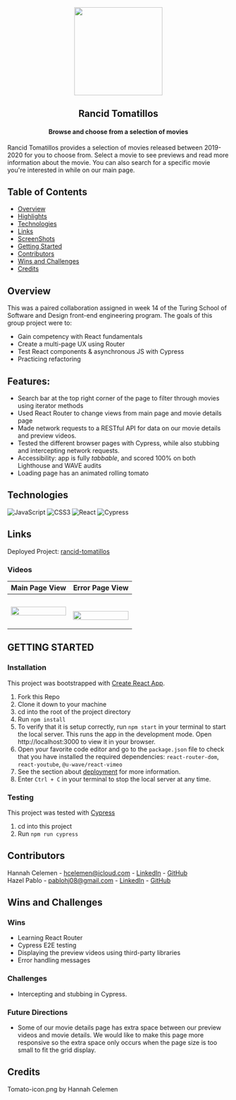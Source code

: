 
<div align="center">
<img src="https://user-images.githubusercontent.com/94808267/197117361-c57ac8d9-9dbb-4ecf-930d-9773d711a31a.png" height="200px">
</div>

  <h2 align="center">Rancid Tomatillos</h2>

  <h4 align="center">
    Browse and choose from a selection of movies 
  </h4>

Rancid Tomatillos provides a selection of movies released between 2019-2020 for you to choose from. Select a movie to see previews and read more information about the movie. You can also search for a specific movie you're interested in while on our main page.

## Table of Contents
- [Overview](#Overview)
- [Highlights](#Highlights)
- [Technologies](#Technologies)
- [Links](#Links)
- [ScreenShots](#ScreenShots)
- [Getting Started](#GETTING-STARTED)
- [Contributors](#Contributors)
- [Wins and Challenges](#Wins-and-Challenges)
- [Credits](#Credits)


## Overview

This was a paired collaboration assigned in week 14 of the Turing School of Software and Design front-end engineering program. The goals of this group project were to:

* Gain competency with React fundamentals
* Create a multi-page UX using Router
* Test React components & asynchronous JS with Cypress
* Practicing refactoring 

## Features:

* Search bar at the top right corner of the page to filter through movies using iterator methods
* Used React Router to change views from main page and movie details page
* Made network requests to a RESTful API for data on our movie details and preview videos.
* Tested the different browser pages with Cypress, while also stubbing and intercepting network requests.
* Accessibility: app is fully _tabbable_, and scored 100% on both Lighthouse and WAVE audits
* Loading page has an animated rolling tomato 

## Technologies

 ![JavaScript](https://img.shields.io/badge/javascript-%23323330.svg?style=for-the-badge&logo=javascript&logoColor=%23F7DF1E)
 ![CSS3](https://img.shields.io/badge/css3-%231572B6.svg?style=for-the-badge&logo=css3&logoColor=white)
 ![React](https://img.shields.io/badge/React-20232A?style=for-the-badge&logo=react&logoColor=61DAFB)
![Cypress](https://img.shields.io/badge/Cypress-17202C?style=for-the-badge&logo=cypress&logoColor=white)

## Links
Deployed Project: [rancid-tomatillos](https://rancid-tomatillos-rose.vercel.app/)

### Videos

| Main Page View | Error Page View |
|---------------|-----------------|
<img src="https://media.giphy.com/media/DcMRAalKTP7JwWv1OR/giphy.gif" width=100%>|<p align="center"><br/><img src="https://media.giphy.com/media/S6NrhQt55hKast3noB/giphy.gif" width=100%></p>

## GETTING STARTED

### Installation
This project was bootstrapped with [Create React App](https://github.com/facebook/create-react-app).
1. Fork this Repo
2. Clone it down to your machine
3. cd into the root of the project directory
4. Run `npm install`
5. To verify that it is setup correctly, run `npm start` in your terminal to start the local server. This runs the app in the development mode. Open http://localhost:3000 to view it in your browser.
6. Open your favorite code editor and go to the `package.json` file to check that you have installed the required dependencies: `react-router-dom`, `react-youtube`, `@u-wave/react-vimeo`
6. See the section about [deployment](https://create-react-app.dev/docs/deployment/) for more information.
7. Enter `Ctrl + C` in your terminal to stop the local server at any time.

### Testing
This project was tested with [Cypress](https://docs.cypress.io/guides/getting-started/installing-cypress#Installing)
1. cd into this project
2. Run `npm run cypress`

## Contributors

Hannah Celemen - hcelemen@icloud.com - [LinkedIn](https://www.linkedin.com/in/hannah-celemen/) - [GitHub](https://github.com/ohClaire?tab=repositories) </br>
Hazel Pablo - pablohj08@gmail.com - [LinkedIn](https://www.linkedin.com/in/hazel-pablo-704779245/) - [GitHub](https://github.com/Hpablo08)

## Wins and Challenges

### Wins 
* Learning React Router 
* Cypress E2E testing
* Displaying the preview videos using third-party libraries
* Error handling messages 

### Challenges 
* Intercepting and stubbing in Cypress. 

### Future Directions
* Some of our movie details page has extra space between our preview videos and movie details. We would like to make this page more responsive so the extra space only occurs when the page size is too small to fit the grid display.

## Credits
Tomato-icon.png by Hannah Celemen
